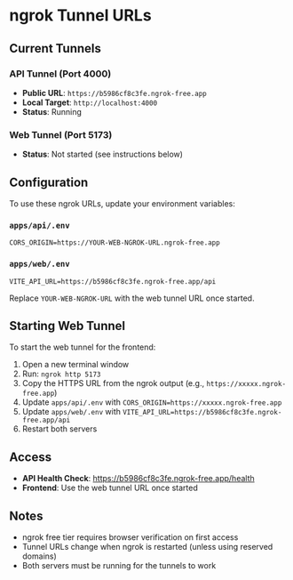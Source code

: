 # ngrok Tunnel URLs

## Current Tunnels

### API Tunnel (Port 4000)
- **Public URL**: `https://b5986cf8c3fe.ngrok-free.app`
- **Local Target**: `http://localhost:4000`
- **Status**: Running

### Web Tunnel (Port 5173)
- **Status**: Not started (see instructions below)

## Configuration

To use these ngrok URLs, update your environment variables:

### `apps/api/.env`
```
CORS_ORIGIN=https://YOUR-WEB-NGROK-URL.ngrok-free.app
```

### `apps/web/.env`
```
VITE_API_URL=https://b5986cf8c3fe.ngrok-free.app/api
```

Replace `YOUR-WEB-NGROK-URL` with the web tunnel URL once started.

## Starting Web Tunnel

To start the web tunnel for the frontend:

1. Open a new terminal window
2. Run: `ngrok http 5173`
3. Copy the HTTPS URL from the ngrok output (e.g., `https://xxxxx.ngrok-free.app`)
4. Update `apps/api/.env` with `CORS_ORIGIN=https://xxxxx.ngrok-free.app`
5. Update `apps/web/.env` with `VITE_API_URL=https://b5986cf8c3fe.ngrok-free.app/api`
6. Restart both servers

## Access

- **API Health Check**: https://b5986cf8c3fe.ngrok-free.app/health
- **Frontend**: Use the web tunnel URL once started

## Notes

- ngrok free tier requires browser verification on first access
- Tunnel URLs change when ngrok is restarted (unless using reserved domains)
- Both servers must be running for the tunnels to work

